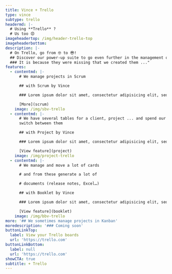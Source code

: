 ```yaml
---
title: Vince + Trello
type: vince
subtype: trello
headermd: |-
  # Using **Trello** ?
  # Us too 😍
imageheadertop: /img/header-trello-top
imageheaderbottom: 
description: |-
  # On Trello, go from 🤓 to 😎!
  ## Discover our power-up suite to go even further in the management of your projects with Trello.
  ### It is because they were missing that we created them ..."
features:
  - contentmd: |-
      # We manage projects in Scrum

      ## with Scrum by Vince

      ### Lorem ipsum dolor sit amet, consectetur adipisicing elit, sed do eiusmod tempor in Ut enim ad minim veniam. cididunt. 

      [More](scrum)
    image: /img/sbv-trello
  - contentmd: |-
      # We have several tables for a client, project ... and spend our time to
      switch between them

      ## with Project by Vince

      ### Lorem ipsum dolor sit amet, consectetur adipisicing elit, sed do eiusmod tempor in Ut enim ad minim veniam. cididunt. 

      [View feature](project)
    image: /img/project-trello
  - contentmd: |-
      # We manage and move a lot of cards 

      # and from these generate a lot of 

      # documents (release notes, Excel…)

      ## with Booklet by Vince

      ### Lorem ipsum dolor sit amet, consectetur adipisicing elit, sed do   eiusmod tempor in Ut enim ad minim veniam. cididunt. 

      [View feature](booklet)
    image: /img/bbv-trello
more: '## We sometimes manage projects in Kanban'
moredescription: '### Coming soon'
buttonLinkTop:
  label: View your Trello boards
  url: 'https://trello.com'
buttonLinkBottom:
  label: null
  url: 'https://trello.com'
showCTA: true
subtitle: + Trello
---
```


